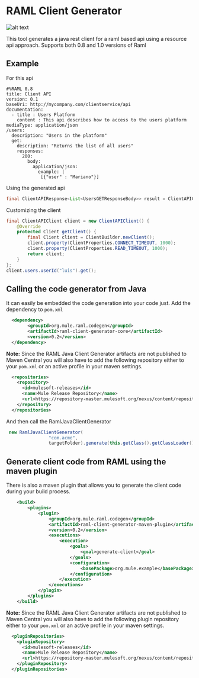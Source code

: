 # RAML Client Generator

![alt text](https://travis-ci.org/mulesoft-labs/raml-java-client-generator.svg?branch=master "Logo Title Text 1")
  
This tool generates a java rest client for a raml based api using a resource api approach. 
Supports both 0.8 and 1.0 versions of Raml

## Example

For this api

```raml
#%RAML 0.8
title: Client API
version: 0.1
baseUri: http://mycompany.com/clientservice/api
documentation:
  - title : Users Platform
    content : This api describes how to access to the users platform
mediaType: application/json
/users:
  description: "Users in the platform"
  get:
    description: "Returns the list of all users"
    responses:
      200:
        body:
          application/json:
            example: |
             [{"user" : "Mariano"}]
```

Using the generated api 

```java
final ClientAPIResponse<List<UsersGETResponseBody>> result = ClientAPIClient.create().users.get();
```

Customizing the client 

```java
final ClientAPIClient client = new ClientAPIClient() {
    @Override
    protected Client getClient() {
        final Client client = ClientBuilder.newClient();
        client.property(ClientProperties.CONNECT_TIMEOUT, 1000);
        client.property(ClientProperties.READ_TIMEOUT, 1000);
        return client;
    }
};
client.users.userId("luis").get();
```

## Calling the code generator from Java

It can easily be embedded the code generation into your code just.
Add the dependency to `pom.xml`

```xml
  <dependency>
        <groupId>org.mule.raml.codegen</groupId>
        <artifactId>raml-client-generator-core</artifactId>
        <version>0.2</version>
  </dependency>
```

**Note:** Since the RAML Java Client Generator artifacts are not published to Maven Central you will also have to add the following repository either to your `pom.xml` or an active profile in your maven settings.

```xml
  <repositories>
    <repository>
      <id>mulesoft-releases</id>
      <name>Mule Release Repository</name>
      <url>https://repository-master.mulesoft.org/nexus/content/repositories/releases</url>
    </repository>
  </repositories>
```

And then call the RamlJavaClientGenerator

```java
 new RamlJavaClientGenerator(
                "com.acme",
                targetFolder).generate(this.getClass().getClassLoader().getResource("simple/basic.raml"));
```

## Generate client code from RAML using the maven plugin

There is also a maven plugin that allows you to generate the client code during your build process.


```xml
    <build>
        <plugins>
            <plugin>
                <groupId>org.mule.raml.codegen</groupId>
                <artifactId>raml-client-generator-maven-plugin</artifactId>
                <version>0.2</version>
                <executions>
                    <execution>
                        <goals>
                            <goal>generate-client</goal>
                        </goals>
                        <configuration>
                            <basePackage>org.mule.example</basePackage>
                        </configuration>
                    </execution>
                </executions>
            </plugin>
        </plugins>
    </build>
```

**Note:** Since the RAML Java Client Generator artifacts are not published to Maven Central you will also have to add the following plugin repository either to your `pom.xml` or an active profile in your maven settings.

```xml
  <pluginRepositories>
    <pluginRepository>
      <id>mulesoft-releases</id>
      <name>Mule Release Repository</name>
      <url>https://repository-master.mulesoft.org/nexus/content/repositories/releases</url>
    </pluginRepository>
  </pluginRepositories>
```
